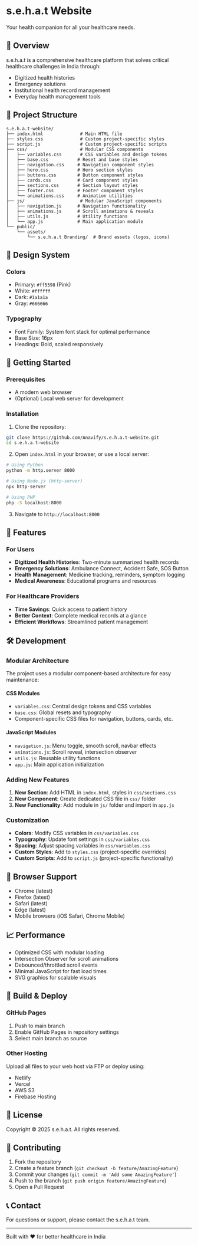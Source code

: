 # s.e.h.a.t Website

Your health companion for all your healthcare needs.

## 🎯 Overview

s.e.h.a.t is a comprehensive healthcare platform that solves critical healthcare challenges in India through:
- Digitized health histories
- Emergency solutions
- Institutional health record management
- Everyday health management tools

## 📁 Project Structure

```
s.e.h.a.t-website/
├── index.html              # Main HTML file
├── styles.css              # Custom project-specific styles
├── script.js               # Custom project-specific scripts
├── css/                    # Modular CSS components
│   ├── variables.css       # CSS variables and design tokens
│   ├── base.css           # Reset and base styles
│   ├── navigation.css     # Navigation component styles
│   ├── hero.css           # Hero section styles
│   ├── buttons.css        # Button component styles
│   ├── cards.css          # Card component styles
│   ├── sections.css       # Section layout styles
│   ├── footer.css         # Footer component styles
│   └── animations.css     # Animation utilities
├── js/                     # Modular JavaScript components
│   ├── navigation.js      # Navigation functionality
│   ├── animations.js      # Scroll animations & reveals
│   ├── utils.js           # Utility functions
│   └── app.js             # Main application module
└── public/
    └── assets/
        └── s.e.h.a.t Branding/  # Brand assets (logos, icons)
```

## 🎨 Design System

### Colors
- Primary: `#ff5598` (Pink)
- White: `#ffffff`
- Dark: `#1a1a1a`
- Gray: `#666666`

### Typography
- Font Family: System font stack for optimal performance
- Base Size: 16px
- Headings: Bold, scaled responsively

## 🚀 Getting Started

### Prerequisites
- A modern web browser
- (Optional) Local web server for development

### Installation

1. Clone the repository:
```bash
git clone https://github.com/Anavify/s.e.h.a.t-website.git
cd s.e.h.a.t-website
```

2. Open `index.html` in your browser, or use a local server:
```bash
# Using Python
python -m http.server 8000

# Using Node.js (http-server)
npx http-server

# Using PHP
php -S localhost:8000
```

3. Navigate to `http://localhost:8000`

## 📱 Features

### For Users
- **Digitized Health Histories**: Two-minute summarized health records
- **Emergency Solutions**: Ambulance Connect, Accident Safe, SOS Button
- **Health Management**: Medicine tracking, reminders, symptom logging
- **Medical Awareness**: Educational programs and resources

### For Healthcare Providers
- **Time Savings**: Quick access to patient history
- **Better Context**: Complete medical records at a glance
- **Efficient Workflows**: Streamlined patient management

## 🛠️ Development

### Modular Architecture

The project uses a modular component-based architecture for easy maintenance:

#### CSS Modules
- `variables.css`: Central design tokens and CSS variables
- `base.css`: Global resets and typography
- Component-specific CSS files for navigation, buttons, cards, etc.

#### JavaScript Modules
- `navigation.js`: Menu toggle, smooth scroll, navbar effects
- `animations.js`: Scroll reveal, intersection observer
- `utils.js`: Reusable utility functions
- `app.js`: Main application initialization

### Adding New Features

1. **New Section**: Add HTML in `index.html`, styles in `css/sections.css`
2. **New Component**: Create dedicated CSS file in `css/` folder
3. **New Functionality**: Add module in `js/` folder and import in `app.js`

### Customization

- **Colors**: Modify CSS variables in `css/variables.css`
- **Typography**: Update font settings in `css/variables.css`
- **Spacing**: Adjust spacing variables in `css/variables.css`
- **Custom Styles**: Add to `styles.css` (project-specific overrides)
- **Custom Scripts**: Add to `script.js` (project-specific functionality)

## 🎯 Browser Support

- Chrome (latest)
- Firefox (latest)
- Safari (latest)
- Edge (latest)
- Mobile browsers (iOS Safari, Chrome Mobile)

## 📈 Performance

- Optimized CSS with modular loading
- Intersection Observer for scroll animations
- Debounced/throttled scroll events
- Minimal JavaScript for fast load times
- SVG graphics for scalable visuals

## 🔧 Build & Deploy

### GitHub Pages
1. Push to main branch
2. Enable GitHub Pages in repository settings
3. Select main branch as source

### Other Hosting
Upload all files to your web host via FTP or deploy using:
- Netlify
- Vercel
- AWS S3
- Firebase Hosting

## 📄 License

Copyright © 2025 s.e.h.a.t. All rights reserved.

## 🤝 Contributing

1. Fork the repository
2. Create a feature branch (`git checkout -b feature/AmazingFeature`)
3. Commit your changes (`git commit -m 'Add some AmazingFeature'`)
4. Push to the branch (`git push origin feature/AmazingFeature`)
5. Open a Pull Request

## 📞 Contact

For questions or support, please contact the s.e.h.a.t team.

---

Built with ❤️ for better healthcare in India
